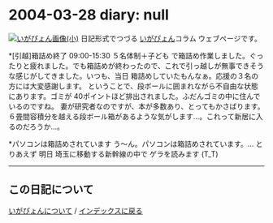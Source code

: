2004-03-28 diary: null
=====================================================================================================
[![いがぴょん画像(小)](https://igapyon.github.io/diary/images/iga200306s.jpg "いがぴょん")](https://igapyon.github.io/diary/memo/memoigapyon.html) 日記形式でつづる [いがぴょん](https://igapyon.github.io/diary/memo/memoigapyon.html)コラム ウェブページです。

*[引越]箱詰め終了
09:00-15:30 ５名体制＋子ども で箱詰め作業しました。ぐったりと疲れました。でも箱詰めが終わったので、これで引っ越しが無事できそうな感じがしてきました。いつも、当日 箱詰めしていたもんなぁ。応援の３名の方には大変感謝します。
ということで、段ボールに囲まれながら不自由な状態にあります。ゴミが 40ポイントほど排出されました。ふだんゴミの中に住んでいるのですね。
妻が研究者なのですが、本が多数あり、とってもかさばります。６畳間容積分を越える段ボール箱があるような気がします…。これって新居に入るのだろうか…。

*パソコンは箱詰めされています
う～ん。パソコンは箱詰めされています。… とりあえず 明日 埼玉に移動する新幹線の中で ゲラを読みます (T_T)


----------------------------------------------------------------------------------------------------

## この日記について
[いがぴょんについて](http://www.igapyon.jp/igapyon/diary/memo/memoigapyon.html) / [インデックスに戻る](https://igapyon.github.io/diary/idxall.html)
